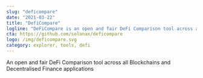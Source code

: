 ```yaml
---
slug: "deficompare"
date: "2021-03-22"
title: "DefiCompare"
logline: "DeFiCompare is an open and fair DeFi Comparison tool across all Blockchains and Decentralised Finance applications."
cta: https://github.com/solanax/deficompare
logo: /img/deficompare.svg
category: explorer, tools, defi
---
```


An open and fair DeFi Comparison tool across all Blockchains and Decentralised Finance applications
